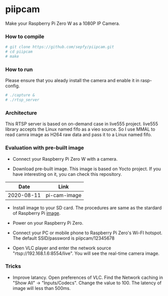 # piipcam

Make your Raspberry Pi Zero W as a 1080P IP Camera. 

### How to compile
```bash
# git clone https://github.com/sepfy/piipcam.git
# cd piipcam
# make
```

### How to run
Please ensure that you aleady install the camera and enable it in rasp-config.
```bash
# ./capture &
# ./rtsp_server
```

### Architecture
This RTSP server is based on on-demand case in live555 project. live555 library accepts the Linux named fifo as a vieo source. So I use MMAL to read camra image as H264 raw data and pass it to a Linux named fifo.

### Evaluation with pre-built image

* Connect your Raspberry Pi Zero W with a camera.

* Download pre-built image. This image is based on Yocto project. If you have interesting on it, you can check this repository.

Date | Link
---- | ---
2020-08-11 | pi-cam-image

* Install image to your SD card. The procedures are same as the stardard of Raspberry Pi [image](https://www.raspberrypi.org/downloads/).

* Power on your Raspberry Pi Zero.

* Connect your PC or mobile phone to Raspberry Pi Zero's Wi-FI hotspot. The default SSID/password is piipcam/12345678

* Open VLC player and enter the network source "rtsp://192.168.1.6:8554/live". You will see the real-time camera image.

### Tricks

* Improve latancy. Open preferences of VLC. Find the Network caching in "Show All" -> "Inputs/Codecs". Change the value to 100. The latency of image will less than 500ms.
